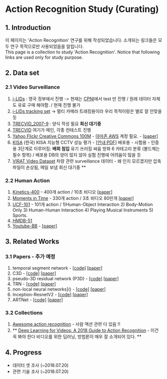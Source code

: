 # Action Recognition Study (Curating)
## 1. Introduction
이 페이지는 'Action Recognition' 연구를 위해 작성되었습니다. 소개되는 링크들은 모두 연구 목적으로만 사용되었음을 알립니다.  
This page is a collection to study 'Action Recognition'. Notice that following links are used only for study purpose. 

## 2. Data set

### 2.1 Video Surveillance
1. [i-LIDs](https://www.gov.uk/guidance/imagery-library-for-intelligent-detection-systems) : 영국 정부에서 진행 -> 현재는 [CPNI](https://www.bre.co.uk/page.jsp?id=2770)에서 test 만 진행 / 원래 데이터 자체도 유료 구매 해야함. / 현재 진행 불가
2. [i-LIDs tracking set]() -> 멀티 카메라 트래킹용이라 우리 목적이랑은 별로 잘 안맞을듯 
2. [TRECVID_2007-9](https://www-nlpir.nist.gov/projects/trecvid/SV.2010.forms/) : 양식 작성 필요 **회신 대기중**
3. [TRECVID](https://www-nlpir.nist.gov/projects/trecvid/) 여기가 메인, 각종 컨테스트 진행 
4. [Yahoo Flickr Creative Commons 100M](https://webscope.sandbox.yahoo.com/catalog.php?datatype=i&did=67&guccounter=1) - [아마존 AWS](https://us-east-2.console.aws.amazon.com/console/home?region=us-east-2) 계정 필요. - [[paper]](https://webscope.sandbox.yahoo.com/files/W14-5406.pdf)
5. [KISA](https://www.kisa.or.kr/notice/press_View.jsp?mode=view&p_No=8&b_No=8&d_No=1497) (한국) KISA 지능형 CCTV 성능 평가 - [[안내 PDF]](https://www.kisis.or.kr/common/proc/kisis/bbs/28/fileDownLoad/1882.do) 배포용 - 시험용 - 인증용 3단계로 이루어짐: **배회 침입** 유기 쓰러짐 싸움 방화 6 카테고리 분류 (볼드체는 필수 항목) / 배포용 DB의 양이 많지 않아 실험 진행에 어려움이 많을 듯 
6. [VIRAT Video Dataset](http://www.viratdata.org/) 차량 관련 surveillance 데이터 - 왜 인지 모르겠지만 압축파일이 손상됨, 메일 보냄 회신 대기중 **

### 2.2 Human Action 
1. [Kinetics-400](https://deepmind.com/research/open-source/open-source-datasets/kinetics/) - 400개 action / 10초 비디오 [[paper]](https://arxiv.org/pdf/1705.07750.pdf)
2. [Moments in Time](http://moments.csail.mit.edu/) - 330개 action / 3초 비디오 80만개 [[paper]](http://moments.csail.mit.edu/data/moments_paper.pdf)
3. [UCF-101](http://crcv.ucf.edu/data/UCF101.php) - 101개 action /  1)Human-Object Interaction 2) Body-Motion Only 3) Human-Human Interaction 4) Playing Musical Instruments 5) Sports. 
4. [HMDB-51](http://serre-lab.clps.brown.edu/resource/hmdb-a-large-human-motion-database/#Downloads)
5. [Youtube-BB](https://research.google.com/youtube-bb/) - [[paper]](https://arxiv.org/pdf/1702.00824)


## 3. Related Works

### 3.1 Papers - 추가 예정
1. temporal segment network - [[code]]() [[paper]]()
2. C3D - [[code]]() [[paper]]()
3. pseudo-3D residual network (P3D) - [[code]]() [[paper]]()
4. TRN - [[code]]() [[paper]]()
5. non-local neural networks]() - [[code]]() [[paper]]()
6. Inception-ResnetV2 - [[code]]() [[paper]]()
7. ARTNet - [[code]]() [[paper]]()

### 3.2 Collections
1. [Awesome action recognition](https://github.com/jinwchoi/awesome-action-recognition) - 사람 액션 관련 다 있음 !! 
2. ** [Deep Learning for Videos: A 2018 Guide to Action Recognition](http://blog.qure.ai/notes/deep-learning-for-videos-action-recognition-review) - 이건 꼭 봐야 한다 비디오를 위한 딥러닝, 방법론이 매우 잘 소개되어 있다. **
 

## 4. Progress

- 데이터 셋 조사 (~2018.07.20)
- 관련 기술 조사 (~2018.07.20)
